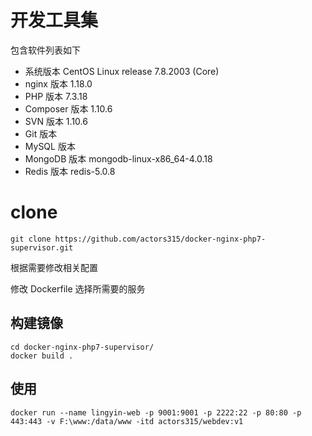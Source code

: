 # 开发工具集

包含软件列表如下  

* 系统版本 CentOS Linux release 7.8.2003 (Core)  
* nginx 版本 1.18.0  
* PHP 版本 7.3.18  
* Composer 版本 1.10.6  
* SVN 版本 1.10.6  
* Git 版本 
* MySQL 版本 
* MongoDB 版本 mongodb-linux-x86_64-4.0.18  
* Redis 版本 redis-5.0.8  

# clone

```
git clone https://github.com/actors315/docker-nginx-php7-supervisor.git
```

根据需要修改相关配置  

修改 Dockerfile 选择所需要的服务  

## 构建镜像

```
cd docker-nginx-php7-supervisor/
docker build .
```

## 使用

```
docker run --name lingyin-web -p 9001:9001 -p 2222:22 -p 80:80 -p 443:443 -v F:\www:/data/www -itd actors315/webdev:v1
```